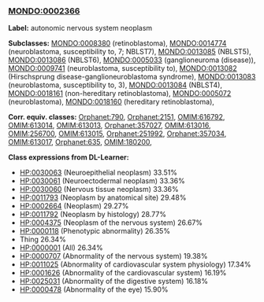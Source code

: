 
### [MONDO:0002366](http://purl.obolibrary.org/obo/MONDO_0002366)
**Label:** autonomic nervous system neoplasm

**Subclasses:** [MONDO:0008380](http://purl.obolibrary.org/obo/MONDO_0008380) (retinoblastoma), [MONDO:0014774](http://purl.obolibrary.org/obo/MONDO_0014774) (neuroblastoma, susceptibility to, 7; NBLST7), [MONDO:0013085](http://purl.obolibrary.org/obo/MONDO_0013085) (NBLST5), [MONDO:0013086](http://purl.obolibrary.org/obo/MONDO_0013086) (NBLST6), [MONDO:0005033](http://purl.obolibrary.org/obo/MONDO_0005033) (ganglioneuroma (disease)), [MONDO:0009741](http://purl.obolibrary.org/obo/MONDO_0009741) (neuroblastoma, susceptibility to), [MONDO:0013082](http://purl.obolibrary.org/obo/MONDO_0013082) (Hirschsprung disease-ganglioneuroblastoma syndrome), [MONDO:0013083](http://purl.obolibrary.org/obo/MONDO_0013083) (neuroblastoma, susceptibility to, 3), [MONDO:0013084](http://purl.obolibrary.org/obo/MONDO_0013084) (NBLST4), [MONDO:0018161](http://purl.obolibrary.org/obo/MONDO_0018161) (non-hereditary retinoblastoma), [MONDO:0005072](http://purl.obolibrary.org/obo/MONDO_0005072) (neuroblastoma), [MONDO:0018160](http://purl.obolibrary.org/obo/MONDO_0018160) (hereditary retinoblastoma), 

**Corr. equiv. classes:** [Orphanet:790](http://www.orpha.net/ORDO/Orphanet_790), [Orphanet:2151](http://www.orpha.net/ORDO/Orphanet_2151), [OMIM:616792](http://purl.obolibrary.org/obo/OMIM_616792), [OMIM:613014](http://purl.obolibrary.org/obo/OMIM_613014), [OMIM:613013](http://purl.obolibrary.org/obo/OMIM_613013), [Orphanet:357027](http://www.orpha.net/ORDO/Orphanet_357027), [OMIM:613016](http://purl.obolibrary.org/obo/OMIM_613016), [OMIM:256700](http://purl.obolibrary.org/obo/OMIM_256700), [OMIM:613015](http://purl.obolibrary.org/obo/OMIM_613015), [Orphanet:251992](http://www.orpha.net/ORDO/Orphanet_251992), [Orphanet:357034](http://www.orpha.net/ORDO/Orphanet_357034), [OMIM:613017](http://purl.obolibrary.org/obo/OMIM_613017), [Orphanet:635](http://www.orpha.net/ORDO/Orphanet_635), [OMIM:180200](http://purl.obolibrary.org/obo/OMIM_180200), 

**Class expressions from DL-Learner:**

- [HP:0030063](http://purl.obolibrary.org/obo/HP_0030063) (Neuroepithelial neoplasm) 33.51%
- [HP:0030061](http://purl.obolibrary.org/obo/HP_0030061) (Neuroectodermal neoplasm) 33.36%
- [HP:0030060](http://purl.obolibrary.org/obo/HP_0030060) (Nervous tissue neoplasm) 33.36%
- [HP:0011793](http://purl.obolibrary.org/obo/HP_0011793) (Neoplasm by anatomical site) 29.48%
- [HP:0002664](http://purl.obolibrary.org/obo/HP_0002664) (Neoplasm) 29.27%
- [HP:0011792](http://purl.obolibrary.org/obo/HP_0011792) (Neoplasm by histology) 28.77%
- [HP:0004375](http://purl.obolibrary.org/obo/HP_0004375) (Neoplasm of the nervous system) 26.67%
- [HP:0000118](http://purl.obolibrary.org/obo/HP_0000118) (Phenotypic abnormality) 26.35%
- Thing 26.34%
- [HP:0000001](http://purl.obolibrary.org/obo/HP_0000001) (All) 26.34%
- [HP:0000707](http://purl.obolibrary.org/obo/HP_0000707) (Abnormality of the nervous system) 19.38%
- [HP:0011025](http://purl.obolibrary.org/obo/HP_0011025) (Abnormality of cardiovascular system physiology) 17.34%
- [HP:0001626](http://purl.obolibrary.org/obo/HP_0001626) (Abnormality of the cardiovascular system) 16.19%
- [HP:0025031](http://purl.obolibrary.org/obo/HP_0025031) (Abnormality of the digestive system) 16.18%
- [HP:0000478](http://purl.obolibrary.org/obo/HP_0000478) (Abnormality of the eye) 15.90%


